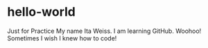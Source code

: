 # hello-world
Just for Practice
My name Ita Weiss. I am learning GitHub. Woohoo! Sometimes I wish I knew how to code!
